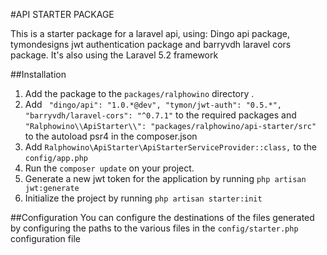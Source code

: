 #API STARTER PACKAGE

This is a starter package for a laravel api, using: Dingo api package, tymondesigns jwt authentication package and barryvdh laravel cors package. It's also using the Laravel 5.2 framework

##Installation
1. Add the package to the `packages/ralphowino` directory .
2. Add `
        "dingo/api": "1.0.*@dev",
        "tymon/jwt-auth": "0.5.*",
        "barryvdh/laravel-cors": "^0.7.1"` to the required packages and `"Ralphowino\\ApiStarter\\": "packages/ralphowino/api-starter/src"` 
        to the autoload psr4 in the composer.json 
3. Add `Ralphowino\ApiStarter\ApiStarterServiceProvider::class,` to the `config/app.php`
4. Run the `composer update` on your project.
5. Generate a new jwt token for the application by running `php artisan jwt:generate`
6. Initialize the project by running `php artisan starter:init`

##Configuration
You can configure the destinations of the files generated by configuring the paths to the various files in the `config/starter.php` configuration file
